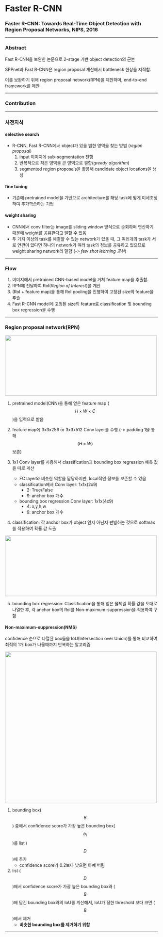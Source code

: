 # Faster R-CNN
### Faster R-CNN: Towards Real-Time Object Detection with Region Proposal Networks, NIPS, 2016

---
### Abstract

Fast R-CNN을 보완한 논문으로 2-stage 기반 object detection의 근본

SPPnet과 Fast R-CNN은 region proposal 계산에서 bottleneck 현상을 지적함.

이를 보완하기 위해 region proposal network(RPN)을 제안하며, end-to-end framework를 제안



---
### Contribution

---
### 사전지식

#### selective search
* R-CNN, Fast R-CNN에서 object가 있을 법한 영역을 찾는 방법 (_region proposal_)
	1. input 이미지에 sub-segmentation 진행
 	2. 반복적으로 작은 영역을 큰 영역으로 결합(_greedy algorithm_)
 	3. segmented region proposals을 활용해 candidate object locations을 생성

#### fine tuning
* 기존에 pretrained model을 기반으로 architecture를 해당 task에 맞게 미세조정하여 추가학습하는 기법


#### weight sharing
* CNN에서 conv filter는 image를 sliding window 방식으로 순회하며 연산하기 때문에 weight를 공유한다고 말할 수 있음 
* 두 가지 이상의 task를 해결할 수 있는 network가 있을 때, 그 여러개의 task가 서로 연관이 있다면 하나의 network가 여러 task의 정보를 공유하고 있으므로 weight sharing network라 말함 (_-> few shot learning 공부_)


---
### Flow

1. 이미지에서 pretrained CNN-based model을 거쳐 feature map을 추출함.
2. RPN에 전달하여 RoI(_Region of Interest_)를 계산
3. (RoI + feature map)을 통해 RoI pooling을 진행하여 고정된 size의 feature을 추출
4. Fast R-CNN model에 고정된 size의 feature로 classification 및 bounding box regression을 수행


---
### Region proposal network(RPN)

<img src="https://github.com/mingii4922/object-detection/assets/79297596/2035e24b-11cc-465b-bb1d-9e9c6dc75baf" width="500" height="200"></center>


1. pretrained model(CNN)을 통해 얻은 feature map ($$H \times W \times C$$)을 입력으로 받음

2. feature map에 3x3x256 or 3x3x512 Conv layer를 수행 (-> padding 1을 통해 $$(H \times W)$$ 보존)

3. 1x1 Conv layer를 사용해서 classification과 bounding box regression 예측 값을 따로 계산
	* FC layer와 비슷한 역할을 담당하지만, local적인 정보를 보존할 수 있음
    * classification에서 Conv layer: 1x1x(2x9)
        * 2: True/False
        * 9: anchor box 개수
    * bounding box regression Conv layer: 1x1x(4x9)
        * 4: x,y,h,w
        * 9: anchor box 개수
        
4. classification: 각 anchor box가 object 인지 아닌지 판별하는 것으로 softmax를 적용하여 확률 값 도출

<img src="https://github.com/mingii4922/object-detection/assets/79297596/2c738f57-e23b-4e5a-b729-52c3a6367794" width="500" height="200"></center>

5. bounding box regression: Classification을 통해 얻은 물체일 확률 값을 토대로 나열한 후, 각 anchor box의 RoI를 Non-maximum-suppression을 적용하여 구함

#### Non-maximum-suppression(NMS)

confidence 순으로 나열된 box들을 IoU(Intersection over Union)를 통해 비교하여 최적의 1개 box가 나올때까지 반복하는 알고리즘

<img src="https://github.com/mingii4922/object-detection/assets/79297596/2d514804-ec76-4160-bdc3-f80fcc11f9a6" height=500 weight=500></center>

1. bounding box($$B$$) 중에서 confidence score가 가장 높은 bounding box($$b_{i}$$)를 list ($$D$$)에 추가
	* confidence score가 0.2보다 낮으면 아예 버림
2. list ($$D$$)에서 confidence score가 가장 높은 bounding box와 ($$B$$)에 담긴 bounding box와의 IoU를 계산해서, IoU가 정한 threshold 보다 크면 ($$B$$)에서 제거
	* **비슷한 bounding box를 제거하기 위함**


---
